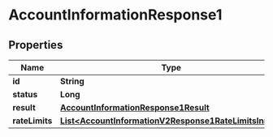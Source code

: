 

# AccountInformationResponse1


## Properties

| Name | Type | Description | Notes |
|------------ | ------------- | ------------- | -------------|
|**id** | **String** |  |  [optional] |
|**status** | **Long** |  |  [optional] |
|**result** | [**AccountInformationResponse1Result**](AccountInformationResponse1Result.md) |  |  [optional] |
|**rateLimits** | [**List&lt;AccountInformationV2Response1RateLimitsInner&gt;**](AccountInformationV2Response1RateLimitsInner.md) |  |  [optional] |



